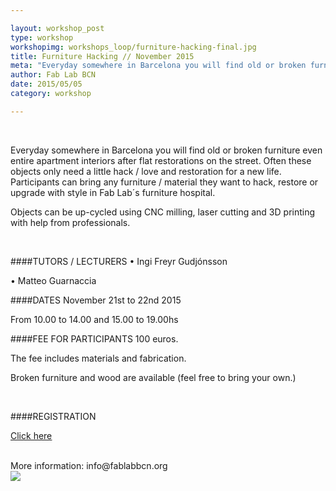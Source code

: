 ```yaml
---

layout: workshop_post
type: workshop
workshopimg: workshops_loop/furniture-hacking-final.jpg
title: Furniture Hacking // November 2015
meta: "Everyday somewhere in Barcelona you will find old or broken furniture even entire apartment interiors after flat restorations on the street. Often these objects only need a little hack / love and restoration for a new life."
author: Fab Lab BCN
date: 2015/05/05
category: workshop

---
```


<br>



Everyday somewhere in Barcelona you will find old or broken furniture even entire apartment interiors after flat restorations on the street. Often these objects only need a little hack / love and restoration for a new life. Participants can bring any furniture / material they want to hack, restore or upgrade with style in Fab Lab´s furniture hospital.


Objects can be up-cycled using CNC milling, laser cutting and 3D printing with help from professionals.

<br>

####TUTORS / LECTURERS
• Ingi Freyr Gudjónsson

• Matteo Guarnaccia


####DATES
November 21st to 22nd 2015

From 10.00 to 14.00 and 15.00 to 19.00hs
<br>

####FEE FOR PARTICIPANTS
100 euros. 

The fee includes materials and fabrication.

Broken furniture and wood are available (feel free to bring your own.)


<br>

####REGISTRATION 

<a target="_blank" href="http://fablab.fikket.com/event/taller-de-furniture-hacking"><u>Click here</u></a> 

<br>
More information: info@fablabbcn.org
<br>

<img src="{{site.baseurl}}{{ site.url }}/img/workshops/workshops_loop/furniture-hacking-final.jpg">


